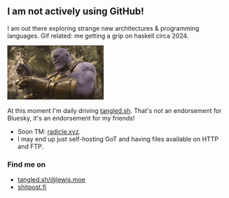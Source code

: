 ## I am not actively using GitHub!

I am out there exploring strange new architectures & programming languages. Gif related: me getting a grip on haskell circa 2024.

<a href="https://shitpost.fi">
  <img src="https://github.com/lu1a/lu1a/blob/main/thanos-add-stone.gif" alt="Thanos adding stone" />
</a>

At this moment I'm daily driving [tangled.sh](https://tangled.sh). That's not an endorsement for Bluesky, it's an endorsement for my friends!

- Soon TM: [radicle.xyz](https://radicle.xyz).
- I may end up just self-hosting GoT and having files available on HTTP and FTP.

### Find me on

- [tangled.sh/@lewis.moe](https://tangled.sh/@lewis.moe)
- [shitpost.fi](https://shitpost.fi)
